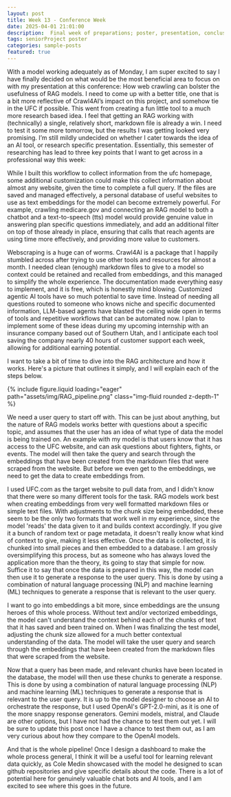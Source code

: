 ```yaml
---
layout: post
title: Week 13 - Conference Week
date: 2025-04-01 21:01:00
description:  Final week of preparations; poster, presentation, conclusion 
tags: seniorProject poster
categories: sample-posts
featured: true
---
```


With a model working adequately as of Monday, I am super excited to say I have finally decided on what would be the most beneficial area to focus on with my presentation at this conference: How web crawling can bolster the usefulness of RAG models. I need to come up with a better title, one that is a bit more reflective of Crawl4AI’s impact on this project, and somehow tie in the UFC if possible. This went from creating a fun little tool to a much more research based idea. I feel that getting an RAG working with (technically) a single, relatively short, markdown file is already a win. I need to test it some more tomorrow, but the results I was getting looked very promising. I’m still mildly undecided on whether I cater towards the idea of an AI tool, or research specific presentation. Essentially, this semester of researching has lead to three key points that I want to get across in a professional way this week:

While I built this workflow to collect information from the ufc homepage, some additional customization could make this collect information about almost any website, given the time to complete a full query. If the files are saved and managed effectively, a personal database of useful websites to use as text embeddings for the model can become extremely powerful. For example, crawling medicare.gov and connecting an RAG model to both a chatbot and a text-to-speech (tts) model would provide genuine value in answering plan specific questions immediately, and add an additional filter on top of those already in place, ensuring that calls that reach agents are using time more effectively, and providing more value to customers.

Webscraping is a huge can of worms. Crawl4AI is a package that I happily stumbled across after trying to use other tools and resources for almost a month. I needed clean (enough) markdown files to give to a model so context could be retained and recalled from embeddings, and this managed to simplify the whole experience. The documentation made everything easy to implement, and it is free, which is honestly mind blowing. 
Customized agentic AI tools have so much potential to save time. Instead of needing all questions routed to someone who knows niche and specific documented information, LLM-based agents have blasted the ceiling wide open in terms of tools and repetitive workflows that can be automated now. I plan to implement some of these ideas during my upcoming internship with an insurance company based out of Southern Utah, and I anticipate each tool saving the company nearly 40 hours of customer support each week, allowing for additional earning potential.

I want to take a bit of time to dive into the RAG architecture and how it works. Here's a picture that outlines it simply, and I will explain each of the steps below.

<div class="row mt-3">
    <div class="col-sm mt-3 mt-md-0">
        {% include figure.liquid loading="eager" path="assets/img/RAG_pipeline.png" class="img-fluid rounded z-depth-1" %}
    </div>
</div>

We need a user query to start off with. This can be just about anything, but the nature of RAG models works better with questions about a specific topic, and assumes that the user has an idea of what type of data the model is being trained on. An example with my model is that users know that it has access to the UFC website, and can ask questions about fighters, fights, or events. The model will then take the query and search through the embeddings that have been created from the markdown files that were scraped from the website. But before we even get to the embeddings, we need to get the data to create embeddings from.

I used UFC.com as the target website to pull data from, and I didn't know that there were so many different tools for the task. RAG models work best when creating embeddings from very well formatted markdown files or simple text files. With adjustments to the chunk size being embedded, these seem to be the only two formats that work well in my experience, since the model 'reads' the data given to it and builds context accordingly. If you give it a bunch of random text or page metadata, it doesn't really know what kind of context to give, making it less effective. Once the data is collected, it is chunked into small pieces and then embedded to a database. I am grossly oversimplifying this process, but as someone who has always loved the application more than the theory, its going to stay that simple for now. Suffice it to say that once the data is prepared in this way, the model can then use it to generate a response to the user query. This is done by using a combination of natural language processing (NLP) and machine learning (ML) techniques to generate a response that is relevant to the user query.

I want to go into embeddings a bit more, since embeddings are the unsung heroes of this whole process. Without text and/or vectorized embeddings, the model can't understand the context behind each of the chunks of text that it has saved and been trained on. When I was finalizing the test model, adjusting the chunk size allowed for a much better contextual understanding of the data. The model will take the user query and search through the embeddings that have been created from the markdown files that were scraped from the website. 

Now that a query has been made, and relevant chunks have been located in the database, the model will then use these chunks to generate a response. This is done by using a combination of natural language processing (NLP) and machine learning (ML) techniques to generate a response that is relevant to the user query. It is up to the model designer to choose an AI to orchestrate the response, but I used OpenAI's GPT-2.0-mini, as it is one of the more snappy response generators. Gemini models, mistral, and Claude are other options, but I have not had the chance to test them out yet. I will be sure to update this post once I have a chance to test them out, as I am very curious about how they compare to the OpenAI models.

And that is the whole pipeline! Once I design a dashboard to make the whole process general, I think it will be a useful tool for learning relevant data quickly, as Cole Medin showcased with the model he designed to scan github repositories and give specific details about the code. There is a lot of potential here for genuinely valuable chat bots and AI tools, and I am excited to see where this goes in the future.


<!-- <div class="row mt-3">
    <div class="col-sm mt-3 mt-md-0">
        {% include video.liquid path="assets/video/pexels-engin-akyurt-6069112-960x540-30fps.mp4" class="img-fluid rounded z-depth-1" controls=true autoplay=true %}
    </div>
    <div class="col-sm mt-3 mt-md-0">
        {% include video.liquid path="assets/video/pexels-engin-akyurt-6069112-960x540-30fps.mp4" class="img-fluid rounded z-depth-1" controls=true %}
    </div>
</div> --->
<!-- <div class="caption">
    Here are a couple of the videos I found really helpful with learning more about not only web crawling, but also text embeddings and RAG models. I am still working on the poster, but I will be sure to include these in the references section.
</div>

It does also support embedding videos from different sources. Here are some examples:

<div class="row mt-3">
    <div class="col-sm mt-3 mt-md-0">
        {% include video.liquid path="https://www.youtube.com/watch?v=GjR5UsVGE60" class="img-fluid rounded z-depth-1" %}
    </div>
    <div class="col-sm mt-3 mt-md-0">
        {% include video.liquid path="https://www.youtube.com/watch?v=tcqEUSNCn8I&t=731s&pp=ygUMcGl4ZWdhbWkgcmFn" class="img-fluid rounded z-depth-1" %}
    </div> 
     <div class="col-sm mt-3 mt-md-0">
        {% include video.liquid path="https://player.vimeo.com/video/524933864?h=1ac4fd9fb4&title=0&byline=0&portrait=0" class="img-fluid rounded z-depth-1" %}
    </div> -->
</div>
